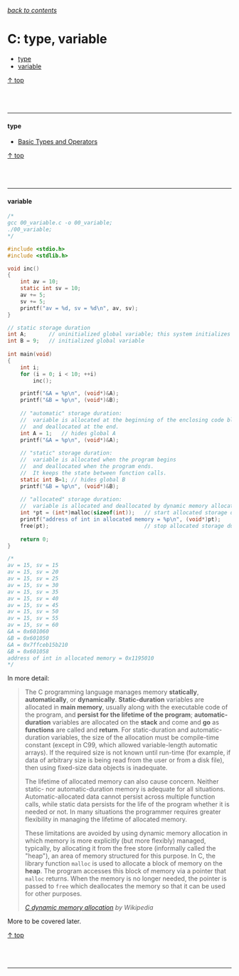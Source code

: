 [*back to contents*](https://github.com/gyuho/learn#contents)
<br>

# C: type, variable

- [type](#type)
- [variable](#variable)

[↑ top](#c-type-variable)
<br><br><br><br>
<hr>








#### type

- [Basic Types and Operators](http://cslibrary.stanford.edu/101/EssentialC.pdf)

[↑ top](#c-type-variable)
<br><br><br><br>
<hr>









#### variable

```c
/*
gcc 00_variable.c -o 00_variable;
./00_variable;
*/

#include <stdio.h>
#include <stdlib.h>

void inc()
{
	int av = 10;
	static int sv = 10;
	av += 5;
	sv += 5;
	printf("av = %d, sv = %d\n", av, sv);
}

// static storage duration
int A;       // uninitialized global variable; this system initializes with zero
int B = 9;   // initialized global variable
 
int main(void)
{
	int i;
	for (i = 0; i < 10; ++i)
		inc();

	printf("&A = %p\n", (void*)&A);
	printf("&B = %p\n", (void*)&B);
 
	// "automatic" storage duration:
	//	variable is allocated at the beginning of the enclosing code block
	//	and deallocated at the end. 
	int A = 1;   // hides global A
	printf("&A = %p\n", (void*)&A);
 
	// "static" storage duration:
	//	variable is allocated when the program begins
	//	and deallocated when the program ends.
	//	It keeps the state between function calls.
	static int B=1; // hides global B
	printf("&B = %p\n", (void*)&B);
 
	// "allocated" storage duration:
	//	variable is allocated and deallocated by dynamic memory allocation functions.
	int *pt = (int*)malloc(sizeof(int));   // start allocated storage duration
	printf("address of int in allocated memory = %p\n", (void*)pt);
	free(pt);                              // stop allocated storage duration 
 
	return 0;
}

/*
av = 15, sv = 15
av = 15, sv = 20
av = 15, sv = 25
av = 15, sv = 30
av = 15, sv = 35
av = 15, sv = 40
av = 15, sv = 45
av = 15, sv = 50
av = 15, sv = 55
av = 15, sv = 60
&A = 0x601060
&B = 0x601050
&A = 0x7ffceb15b210
&B = 0x601058
address of int in allocated memory = 0x1195010
*/

```

In more detail:

> The C programming language manages memory **statically**, **automatically**, or
> **dynamically**. **Static-duration** variables are allocated in **main memory**, usually
> along with the executable code of the program, and **persist for the lifetime
> of the program**; **automatic-duration** variables are allocated on the **stack** and
> come and **go** as **functions** are called and **return**. For static-duration and
> automatic-duration variables, the size of the allocation must be compile-time
> constant (except in C99, which allowed variable-length automatic arrays). If
> the required size is not known until run-time (for example, if data of
> arbitrary size is being read from the user or from a disk file), then using
> fixed-size data objects is inadequate.
>
> The lifetime of allocated memory can also cause concern. Neither static- nor
> automatic-duration memory is adequate for all situations. Automatic-allocated
> data cannot persist across multiple function calls, while static data persists
> for the life of the program whether it is needed or not. In many situations the
> programmer requires greater flexibility in managing the lifetime of allocated
> memory.
>
> These limitations are avoided by using dynamic memory allocation in which
> memory is more explicitly (but more flexibly) managed, typically, by allocating
> it from the free store (informally called the "heap"), an area of memory
> structured for this purpose. In C, the library function `malloc` is used to
> allocate a block of memory on the **heap**. The program accesses this block of
> memory via a pointer that `malloc` returns. When the memory is no longer needed,
> the pointer is passed to `free` which deallocates the memory so that it can be
> used for other purposes.
>
> [*C dynamic memory
> allocation*](https://en.wikipedia.org/wiki/C_dynamic_memory_allocation) *by
> Wikipedia*

More to be covered later.

[↑ top](#c-type-variable)
<br><br><br><br>
<hr>

